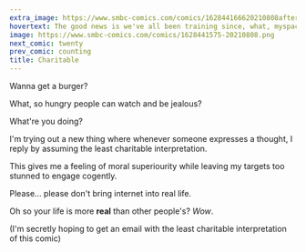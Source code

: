 ```yaml
---
extra_image: https://www.smbc-comics.com/comics/162844166620210808after.png
hovertext: The good news is we've all been training since, what, myspace?
image: https://www.smbc-comics.com/comics/1628441575-20210808.png
next_comic: twenty
prev_comic: counting
title: Charitable
---
```


Wanna get a burger?

What, so hungry people can watch and be jealous?

What're you doing?

I'm trying out a new thing where whenever someone expresses a thought, I reply by assuming the least charitable interpretation.

This gives me a feeling of moral superiourity while leaving my targets too stunned to engage cogently.

Please… please don't bring internet into real life.

Oh so your life is more **real** than other people's? *Wow*.

(I'm secretly hoping to get an email with the least charitable interpretation of this comic)
